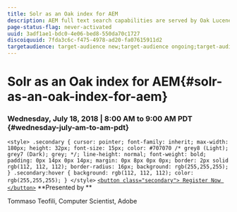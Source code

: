 ```yaml
---
title: Solr as an Oak index for AEM
description: AEM full text search capabilities are served by Oak Lucene indexes by default. However AEM can also offload indexing and search to Solr servers / clusters through Oak Solr indexes. In this Gem Session we will dive into some practical real life scenarios where using Solr as an Oak index for AEM makes sense in terms of performance and indexing / search features.    
page-status-flag: never-activated
uuid: 3adf1ae1-bdc0-4e06-bed8-550da70c1727
discoiquuid: 7fda3c6c-f475-4978-ad20-fa07615911d2
targetaudience: target-audience new;target-audience ongoing;target-audience upgrader
---
```


# Solr as an Oak index for AEM{#solr-as-an-oak-index-for-aem}

### Wednesday, July 18, 2018 | 8:00 AM to 9:00 AM PDT {#wednesday-july-am-to-am-pdt}

`<style> .secondary { cursor: pointer; font-family: inherit; max-width: 180px; height: 32px; font-size: 15px; color: #707070 /* grey8 (Light); grey7 (Dark); grey; */; line-height: normal; font-weight: bold; padding: 0px 14px 0px 14px; margin: 0px 8px 0px 0px; border: 2px solid rgb(112, 112, 112); border-radius: 16px; background: rgb(255,255,255); } .secondary:hover { background: rgb(112, 112, 112); color: rgb(255,255,255); } </style>` [ `<button class="secondary"> Register Now </button>`](https://www.meetup.com/AEM-Technologist-Group/events/251918913/) **Presented by **

Tommaso Teofili, Computer Scientist, Adobe 
